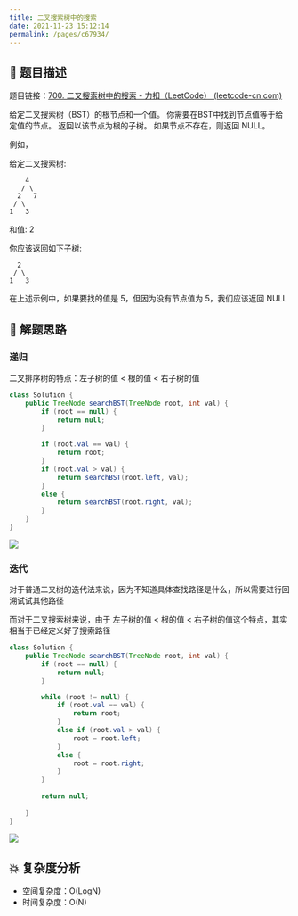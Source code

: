 ```yaml
---
title: 二叉搜索树中的搜索
date: 2021-11-23 15:12:14
permalink: /pages/c67934/
---
```


## 📃 题目描述

题目链接：[700. 二叉搜索树中的搜索 - 力扣（LeetCode） (leetcode-cn.com)](https://leetcode-cn.com/problems/search-in-a-binary-search-tree/)

给定二叉搜索树（BST）的根节点和一个值。 你需要在BST中找到节点值等于给定值的节点。 返回以该节点为根的子树。 如果节点不存在，则返回 NULL。

例如，

给定二叉搜索树:

        4
       / \
      2   7
     / \
    1   3

和值: 2

你应该返回如下子树:

      2     
     / \   
    1   3
在上述示例中，如果要找的值是 5，但因为没有节点值为 5，我们应该返回 NULL

## 🔔 解题思路

### 递归

二叉排序树的特点：左子树的值 < 根的值 < 右子树的值


```java
class Solution {
    public TreeNode searchBST(TreeNode root, int val) {
        if (root == null) {
            return null;
        }

        if (root.val == val) {
            return root;
        }
        if (root.val > val) {
            return searchBST(root.left, val);
        }
        else {
            return searchBST(root.right, val);
        }
    }   
}
```

![](https://cs-wiki.oss-cn-shanghai.aliyuncs.com/img/20211123152447.png)



### 迭代

对于普通二叉树的迭代法来说，因为不知道具体查找路径是什么，所以需要进行回溯试试其他路径

而对于二叉搜索树来说，由于 左子树的值 < 根的值 < 右子树的值这个特点，其实相当于已经定义好了搜索路径

```java
class Solution {
    public TreeNode searchBST(TreeNode root, int val) {
        if (root == null) {
            return null;
        }

        while (root != null) {
            if (root.val == val) {
                return root;
            }
            else if (root.val > val) {
                root = root.left;
            }
            else {
                root = root.right;
            }
        }
        
        return null;
        
    }   
}
```

![](https://cs-wiki.oss-cn-shanghai.aliyuncs.com/img/20211123153001.png)

## 💥 复杂度分析

- 空间复杂度：O(LogN)
- 时间复杂度：O(N)

